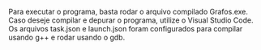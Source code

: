 Para executar o programa, basta rodar o arquivo compilado Grafos.exe. 
Caso deseje compilar e depurar o programa, utilize o Visual Studio Code. Os arquivos task.json e launch.json foram configurados para compilar usando g++ e rodar usando o gdb.
